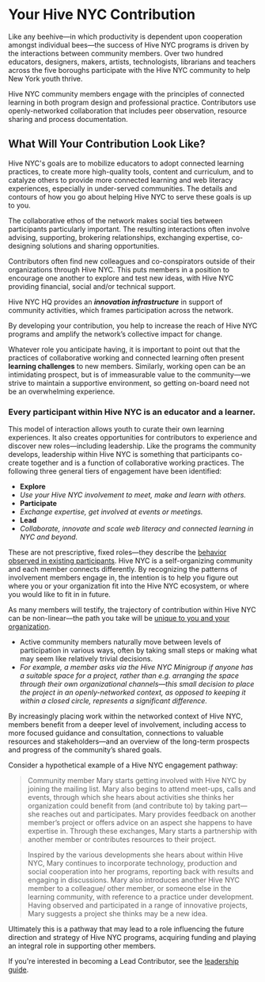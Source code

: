 # Your Hive NYC Contribution

Like any beehive—in which productivity is dependent upon cooperation amongst individual bees—the success of Hive NYC programs is driven by the interactions between community members. Over two hundred educators, designers, makers, artists, technologists, librarians and teachers across the five boroughs participate with the Hive NYC community to help New York youth thrive.

Hive NYC community members engage with the principles of connected learning in both program design and professional practice. Contributors use openly-networked collaboration that includes peer observation, resource sharing and process documentation.

## What Will Your Contribution Look Like?
Hive NYC's goals are to mobilize educators to adopt connected learning practices, to create more high-quality tools, content and curriculum, and to catalyze others to provide more connected learning and web literacy experiences, especially in under-served communities. The details and contours of how you go about helping Hive NYC to serve these goals is up to you.

The collaborative ethos of the network makes social ties between participants particularly important. The resulting interactions often involve advising, supporting, brokering relationships, exchanging expertise, co-designing solutions and sharing opportunities.

Contributors often find new colleagues and co-conspirators outside of their organizations through Hive NYC. This puts members in a position to encourage one another to explore and test new ideas, with Hive NYC providing financial, social and/or technical support.

Hive NYC HQ provides an ***innovation infrastructure*** in support of community activities, which frames participation across the network.

By developing your contribution, you help to increase the reach of Hive NYC programs and amplify the network’s collective impact for change.

Whatever role you anticipate having, it is important to point out that the practices of collaborative working and connected learning often present **learning challenges** to new members. Similarly, working open can be an intimidating prospect, but is of immeasurable value to the community—we strive to maintain a supportive environment, so getting on-board need not be an overwhelming experience.

### Every participant within Hive NYC is an educator and a learner.

This model of interaction allows youth to curate their own learning experiences. It also creates opportunities for contributors to experience and discover new roles—including leadership. Like the programs the community develops, leadership within Hive NYC is something that participants co-create together and is a function of collaborative working practices.
The following three general tiers of engagement have been identified:
* **Explore**
 * *Use your Hive NYC involvement to meet, make and learn with others.*
* **Participate**
 * *Exchange expertise, get involved at events or meetings.*
* **Lead**
 * *Collaborate, innovate and scale web literacy and connected learning in NYC and beyond.*

These are not prescriptive, fixed roles—they describe the [behavior observed in existing participants](http://hivenyc.org/2013/08/31/exploring-how-organizations-interface-with-hive-nyc/). Hive NYC is a self-organizing community and each member connects differently. By recognizing the patterns of involvement members engage in, the intention is to help you figure out where you or your organization fit into the Hive NYC ecosystem, or where you would like to fit in in future.

As many members will testify, the trajectory of contribution within Hive NYC can be non-linear—the path you take will be [unique to you and your organization](http://hivenyc.org/2014/01/28/seven-months-hivenyc-new-member-share/).

* Active community members naturally move between levels of participation in various ways, often by taking small steps or making what may seem like relatively trivial decisions.
 * *For example, a member asks via the Hive NYC Minigroup if anyone has a suitable space for a project, rather than e.g. arranging the space through their own organizational channels—this small decision to place the project in an openly-networked context, as opposed to keeping it within a closed circle, represents a significant difference.*

By increasingly placing work within the networked context of Hive NYC, members benefit from a deeper level of involvement, including access to more focused guidance and consultation, connections to valuable resources and stakeholders—and an overview of the long-term prospects and progress of the community’s shared goals.

Consider a hypothetical example of a Hive NYC engagement pathway:
> Community member Mary starts getting involved with Hive NYC by joining the mailing list. Mary also begins to attend meet-ups, calls and events, through which she hears about activities she thinks her organization could benefit from (and contribute to) by taking part—she reaches out and participates. Mary provides feedback on another member’s project or offers advice on an aspect she happens to have expertise in. Through these exchanges, Mary starts a partnership with another member or contributes resources to their project.

> Inspired by the various developments she hears about within Hive NYC, Mary continues to incorporate technology, production and social cooperation into her programs, reporting back with results and engaging in discussions. Mary also introduces another Hive NYC member to a colleague/ other member, or someone else in the learning community, with reference to a practice under development. Having observed and participated in a range of innovative projects, Mary suggests a project she thinks may be a new idea.

Ultimately this is a pathway that may lead to a role influencing the future direction and strategy of Hive NYC programs, acquiring funding and playing an integral role in supporting other members.

If you're interested in becoming a Lead Contributor, see the [leadership guide](../leadership_in_hive_nyc/README.md).
